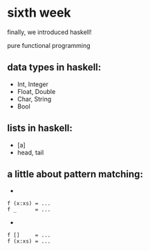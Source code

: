 sixth week
==============

finally, we introduced haskell!

pure functional programming

data types in haskell:
----------------------
* Int, Integer
* Float, Double
* Char, String
* Bool

lists in haskell:
----------------------
* [a]
* head, tail

a little about pattern matching:
----------------------
*
```
f (x:xs) = ...
f _      = ...
```
*
```
f []     = ...
f (x:xs) = ...
```
